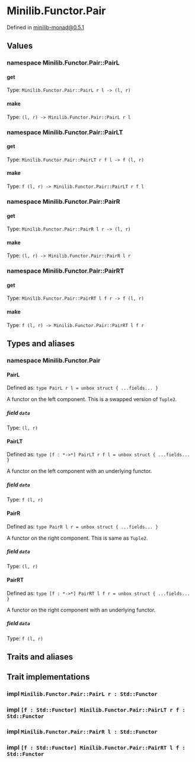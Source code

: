 # Minilib.Functor.Pair

Defined in minilib-monad@0.5.1

## Values

### namespace Minilib.Functor.Pair::PairL

#### get

Type: `Minilib.Functor.Pair::PairL r l -> (l, r)`

#### make

Type: `(l, r) -> Minilib.Functor.Pair::PairL r l`

### namespace Minilib.Functor.Pair::PairLT

#### get

Type: `Minilib.Functor.Pair::PairLT r f l -> f (l, r)`

#### make

Type: `f (l, r) -> Minilib.Functor.Pair::PairLT r f l`

### namespace Minilib.Functor.Pair::PairR

#### get

Type: `Minilib.Functor.Pair::PairR l r -> (l, r)`

#### make

Type: `(l, r) -> Minilib.Functor.Pair::PairR l r`

### namespace Minilib.Functor.Pair::PairRT

#### get

Type: `Minilib.Functor.Pair::PairRT l f r -> f (l, r)`

#### make

Type: `f (l, r) -> Minilib.Functor.Pair::PairRT l f r`

## Types and aliases

### namespace Minilib.Functor.Pair

#### PairL

Defined as: `type PairL r l = unbox struct { ...fields... }`

A functor on the left component. This is a swapped version of `Tuple2`.

##### field `data`

Type: `(l, r)`

#### PairLT

Defined as: `type [f : *->*] PairLT r f l = unbox struct { ...fields... }`

A functor on the left component with an underlying functor.

##### field `data`

Type: `f (l, r)`

#### PairR

Defined as: `type PairR l r = unbox struct { ...fields... }`

A functor on the right component. This is same as `Tuple2`.

##### field `data`

Type: `(l, r)`

#### PairRT

Defined as: `type [f : *->*] PairRT l f r = unbox struct { ...fields... }`

A functor on the right component with an underlying functor.

##### field `data`

Type: `f (l, r)`

## Traits and aliases

## Trait implementations

### impl `Minilib.Functor.Pair::PairL r : Std::Functor`

### impl `[f : Std::Functor] Minilib.Functor.Pair::PairLT r f : Std::Functor`

### impl `Minilib.Functor.Pair::PairR l : Std::Functor`

### impl `[f : Std::Functor] Minilib.Functor.Pair::PairRT l f : Std::Functor`